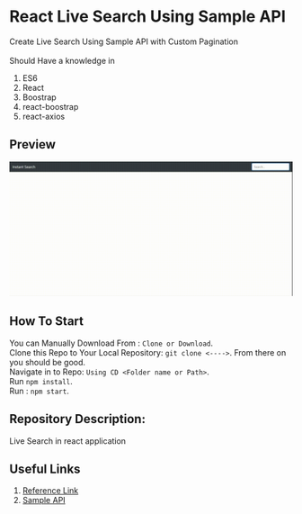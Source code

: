 # React Live Search Using Sample API 

Create Live Search Using Sample API with Custom Pagination<br /> 
<br />
Should Have a knowledge in <br />
1. ES6
2. React
3. Boostrap
4. react-boostrap
5. react-axios

## Preview
![](screen-capture.gif)

## How To Start
You can Manually Download From : `Clone or Download`.<br />
Clone this Repo to Your Local Repository: `git clone <---->`. From there on you should be good.<br />
Navigate in to Repo: `Using CD <Folder name or Path>`.<br />
Run `npm install`.<br />
Run : `npm start`.

## Repository Description:
Live Search in react application


## Useful Links
1. [Reference Link](https://codeytek.com/live-search-search-react-live-search-in-react-axios-autocomplete-pagination/)
2. [Sample API](https://pixabay.com/api/docs/#api_search_images)


